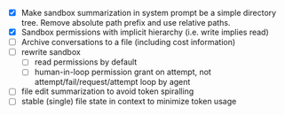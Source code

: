  - [X] Make sandbox summarization in system prompt be a simple directory tree. Remove absolute path prefix and use relative paths.
 - [X] Sandbox permissions with implicit hierarchy (i.e. write implies read)
 - [ ] Archive conversations to a file (including cost information)
 - [ ] rewrite sandbox
    - [ ] read permissions by default
    - [ ] human-in-loop permission grant on attempt, not attempt/fail/request/attempt loop by agent 
 - [ ] file edit summarization to avoid token spiralling
 - [ ] stable (single) file state in context to minimize token usage
